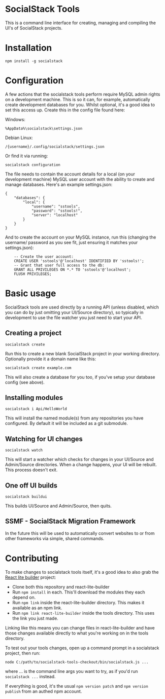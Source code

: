# SocialStack Tools

This is a command line interface for creating, managing and compiling the UI's of SocialStack projects.

# Installation

`npm install -g socialstack`

# Configuration

A few actions that the socialstack tools perform require MySQL admin rights on a development machine. This is so it can, for example, automatically create development databases for you. Whilst optional, it's a good idea to set this access up. Create this in the config file found here:

Windows:

`%AppData%\socialstack\settings.json`

Debian Linux:

`/{username}/.config/socialstack/settings.json`

Or find it via running:

`socialstack configuration`

The file needs to contain the account details for a local (on your development machine) MySQL user account with the ability to create and manage databases. Here's an example settings.json:

```
{
    "databases": {
        "local": {
            "username": "sstools",
            "password": "sstools!",
            "server": "localhost"
        }
    }
}
```

And to create the account on your MySQL instance, run this (changing the username/ password as you see fit, just ensuring it matches your settings.json):

```
	-- Create the user account:
	CREATE USER 'sstools'@'localhost' IDENTIFIED BY 'sstools!';
	-- Grant that user full access to the db:
	GRANT ALL PRIVILEGES ON *.* TO 'sstools'@'localhost';
	FLUSH PRIVILEGES;
```

# Basic usage

SocialStack tools are used directly by a running API (unless disabled, which you can do by just omitting your UI/Source directory), so typically in development to use the file watcher you just need to start your API.

## Creating a project

`socialstack create`

Run this to create a new blank SocialStack project in your working directory. Optionally provide it a domain name like this:

`socialstack create example.com`
 
This will also create a database for you too, if you've setup your database config (see above).

## Installing modules

`socialstack i Api/HelloWorld`

This will install the named module(s) from any repositories you have configured. By default it will be included as a git submodule.

## Watching for UI changes

`socialstack watch`

This will start a watcher which checks for changes in your UI/Source and Admin/Source directories. When a change happens, your UI will be rebuilt. This process doesn't exit.

## One off UI builds

`socialstack buildui`

This builds UI/Source and Admin/Source, then quits.

## SSMF - SocialStack Migration Framework

In the future this will be used to automatically convert websites to or from other frameworks via simple, shared commands.

# Contributing

To make changes to socialstack tools itself, it's a good idea to also grab the [React lite builder](https://source.socialstack.cf/infrastructure/react-lite-builder) project:

* Clone both this repository and react-lite-builder
* Run `npm install` in each. This'll download the modules they each depend on.
* Run `npm link` inside the react-lite-builder directory. This makes it available as an npm link.
* Run `npm link react-lite-builder` inside the tools directory. This uses the link you just made.

Linking like this means you can change files in react-lite-builder and have those changes available directly to what you're working on in the tools directory.

To test out your tools changes, open up a command prompt in a socialstack project, then run:

`node C:/path/to/socialstack-tools-checkout/bin/socialstack.js ...`

where ... is the command line args you want to try, as if you'd run `socialstack ...` instead.

If everything is good, it's the usual `npm version patch` and `npm version publish` from an authed npm account.